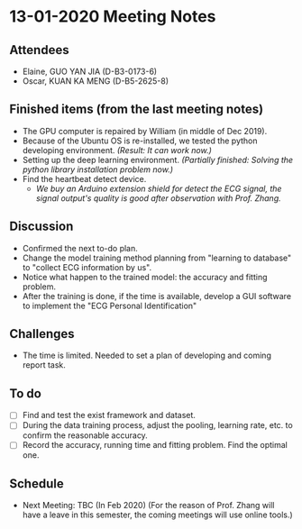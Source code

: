 # 13-01-2020 Meeting Notes 

## Attendees
- Elaine, GUO YAN JIA (D-B3-0173-6)
- Oscar, KUAN KA MENG (D-B5-2625-8)

## Finished items (from the last meeting notes)
- The GPU computer is repaired by William (in middle of Dec 2019).
- Because of the Ubuntu OS is re-installed, we tested the python developing environment. *(Result: It can work now.)*
- Setting up the deep learning environment. *(Partially finished: Solving the python library installation problem now.)*
- Find the heartbeat detect device.
  - *We buy an Arduino extension shield for detect the ECG signal, the signal output's quality is good after observation with Prof. Zhang.*

## Discussion
- Confirmed the next to-do plan.
- Change the model training method planning from "learning to database" to "collect ECG information by us".
- Notice what happen to the trained model: the accuracy and fitting problem.
- After the training is done, if the time is available, develop a GUI software to implement the "ECG Personal Identification"

## Challenges
- The time is limited. Needed to set a plan of developing and coming report task.

## To do
- [ ] Find and test the exist framework and dataset.
- [ ] During the data training process, adjust the pooling, learning rate, etc. to confirm the reasonable accuracy.
- [ ] Record the accuracy, running time and fitting problem. Find the optimal one.

## Schedule
- Next Meeting: TBC (In Feb 2020)
  (For the reason of Prof. Zhang will have a leave in this semester, the coming meetings will use online tools.)
